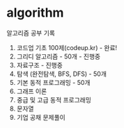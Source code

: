 # algorithm
알고리즘 공부 기록

1. 코드업 기초 100제(codeup.kr) - 완료!
2. 그리디 알고리즘 - 50개 - 진행중
3. 자료구조 - 진행중
4. 탐색 (완전탐색, BFS, DFS) - 50개
5. 기본 동적 프로그래밍 - 50개
6. 그래프 이론
7. 중급 및 고급 동적 프로그래밍
8. 문자열
9. 기업 공채 문제풀이
